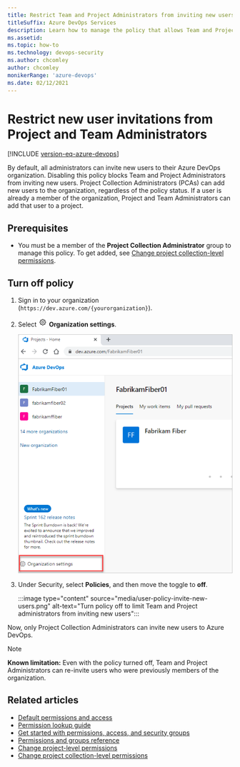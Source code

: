 ```yaml
---
title: Restrict Team and Project Administrators from inviting new users
titleSuffix: Azure DevOps Services
description: Learn how to manage the policy that allows Team and Project Administrators to invite new users to Azure DevOps Services.
ms.assetid: 
ms.topic: how-to
ms.technology: devops-security
ms.author: chcomley
author: chcomley
monikerRange: 'azure-devops'
ms.date: 02/12/2021
---
```


# Restrict new user invitations from Project and Team Administrators 

[!INCLUDE [version-eq-azure-devops](../../includes/version-eq-azure-devops.md)]

By default, all administrators can invite new users to their Azure DevOps organization. Disabling this policy blocks Team and Project Administrators from inviting new users. Project Collection Administrators (PCAs) can add new users to the organization, regardless of the policy status. If a user is already a member of the organization, Project and Team Administrators can add that user to a project.

<!---

|  Role               |Policy **on** |Policy **off**  |
|----------------|---------|---------|
|Team Administrators|can add new users to their team, which adds these users to the organization, can add users who are already in the organization to their team | **cannot** add new users to their team, which adds these users to the organization, can add users who are already in the organization to their team        |
|Project Administrators| can add new users to their team, which adds these users to the organization, 
can add users who are already in the organization to their project   |  **cannot** add new users to their team, which adds these users to the organization
can add users who are already in the organization to their team       |
|Project Collection Administrators| can add new users to the organization    |  can add new users to the organization       |
-->

## Prerequisites

- You must be a member of the **Project Collection Administrator** group to manage this policy. To get added, see [Change project collection-level permissions](change-organization-collection-level-permissions.md). 

## Turn off policy

1. Sign in to your organization (```https://dev.azure.com/{yourorganization}```).

2. Select ![gear icon](../../media/icons/gear-icon.png) **Organization settings**.
   
   ![Open Organization settings](../../media/settings/open-admin-settings-vert.png)

3. Under Security, select **Policies**, and then move the toggle to **off**.   

   :::image type="content" source="media/user-policy-invite-new-users.png" alt-text="Turn policy off to limit Team and Project administrators from inviting new users":::

Now, only Project Collection Administrators can invite new users to Azure DevOps.

> [!NOTE]
> **Known limitation:** Even with the policy turned off, Team and Project Administrators can re-invite users who were previously members of the organization. 

## Related articles
- [Default permissions and access](permissions-access.md) 
- [Permission lookup guide](permissions-lookup-guide.md) 
- [Get started with permissions, access, and security groups](about-permissions.md)
- [Permissions and groups reference](permissions.md)
- [Change project-level permissions](change-project-level-permissions.md)
- [Change project collection-level permissions](change-organization-collection-level-permissions.md)
